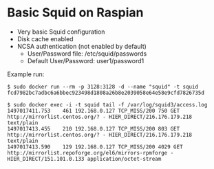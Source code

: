 # Basic Squid on Raspian

* Very basic Squid configuration
* Disk cache enabled
* NCSA authentication (not enabled by default)
  * User/Password file: /etc/squid/passwords
  * Default User/Password: user1/password1 


Example run:
```
$ sudo docker run --rm -p 3128:3128 -d --name "squid" -t squid
fcd7982bc7adbc6a6bbec923498d1808a26b8e2039058e64e58e9cfd7826735d

$ sudo docker exec -i -t squid tail -f /var/log/squid3/access.log
1497017411.753    461 192.168.0.127 TCP_MISS/200 750 GET http://mirrorlist.centos.org/? - HIER_DIRECT/216.176.179.218 text/plain
1497017413.455    210 192.168.0.127 TCP_MISS/200 803 GET http://mirrorlist.centos.org/? - HIER_DIRECT/216.176.179.218 text/plain
1497017413.590    129 192.168.0.127 TCP_MISS/200 4029 GET http://mirrorlist.repoforge.org/el6/mirrors-rpmforge - HIER_DIRECT/151.101.0.133 application/octet-stream
```
